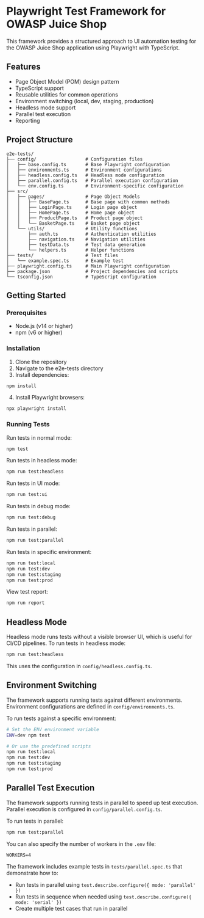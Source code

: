 # Playwright Test Framework for OWASP Juice Shop

This framework provides a structured approach to UI automation testing for the OWASP Juice Shop application using Playwright with TypeScript.

## Features

- Page Object Model (POM) design pattern
- TypeScript support
- Reusable utilities for common operations
- Environment switching (local, dev, staging, production)
- Headless mode support
- Parallel test execution
- Reporting

## Project Structure

```
e2e-tests/
├── config/                  # Configuration files
│   ├── base.config.ts       # Base Playwright configuration
│   ├── environments.ts      # Environment configurations
│   ├── headless.config.ts   # Headless mode configuration
│   ├── parallel.config.ts   # Parallel execution configuration
│   └── env.config.ts        # Environment-specific configuration
├── src/
│   ├── pages/               # Page Object Models
│   │   ├── BasePage.ts      # Base page with common methods
│   │   ├── LoginPage.ts     # Login page object
│   │   ├── HomePage.ts      # Home page object
│   │   ├── ProductPage.ts   # Product page object
│   │   └── BasketPage.ts    # Basket page object
│   └── utils/               # Utility functions
│       ├── auth.ts          # Authentication utilities
│       ├── navigation.ts    # Navigation utilities
│       ├── testData.ts      # Test data generation
│       └── helpers.ts       # Helper functions
├── tests/                   # Test files
│   └── example.spec.ts      # Example test
├── playwright.config.ts     # Main Playwright configuration
├── package.json             # Project dependencies and scripts
└── tsconfig.json            # TypeScript configuration
```

## Getting Started

### Prerequisites

- Node.js (v14 or higher)
- npm (v6 or higher)

### Installation

1. Clone the repository
2. Navigate to the e2e-tests directory
3. Install dependencies:

```bash
npm install
```

4. Install Playwright browsers:

```bash
npx playwright install
```

### Running Tests

Run tests in normal mode:

```bash
npm test
```

Run tests in headless mode:

```bash
npm run test:headless
```

Run tests in UI mode:

```bash
npm run test:ui
```

Run tests in debug mode:

```bash
npm run test:debug
```

Run tests in parallel:

```bash
npm run test:parallel
```

Run tests in specific environment:

```bash
npm run test:local
npm run test:dev
npm run test:staging
npm run test:prod
```

View test report:

```bash
npm run report
```

## Headless Mode

Headless mode runs tests without a visible browser UI, which is useful for CI/CD pipelines. To run tests in headless mode:

```bash
npm run test:headless
```

This uses the configuration in `config/headless.config.ts`.

## Environment Switching

The framework supports running tests against different environments. Environment configurations are defined in `config/environments.ts`.

To run tests against a specific environment:

```bash
# Set the ENV environment variable
ENV=dev npm test

# Or use the predefined scripts
npm run test:local
npm run test:dev
npm run test:staging
npm run test:prod
```

## Parallel Test Execution

The framework supports running tests in parallel to speed up test execution. Parallel execution is configured in `config/parallel.config.ts`.

To run tests in parallel:

```bash
npm run test:parallel
```

You can also specify the number of workers in the `.env` file:

```
WORKERS=4
```

The framework includes example tests in `tests/parallel.spec.ts` that demonstrate how to:
- Run tests in parallel using `test.describe.configure({ mode: 'parallel' })`
- Run tests in sequence when needed using `test.describe.configure({ mode: 'serial' })`
- Create multiple test cases that run in parallel
